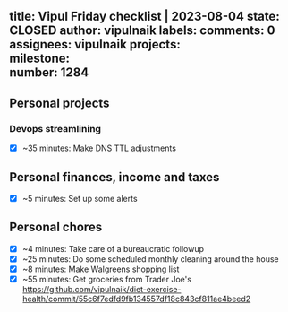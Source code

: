 title:	Vipul Friday checklist | 2023-08-04
state:	CLOSED
author:	vipulnaik
labels:	
comments:	0
assignees:	vipulnaik
projects:	
milestone:	
number:	1284
--
## Personal projects

### Devops streamlining

- [x] ~35 minutes: Make DNS TTL adjustments

## Personal finances, income and taxes

- [x] ~5 minutes: Set up some alerts

## Personal chores

- [x] ~4 minutes: Take care of a bureaucratic followup
- [x] ~25 minutes: Do some scheduled monthly cleaning around the house
- [x] ~8 minutes: Make Walgreens shopping list
- [x] ~55 minutes: Get groceries from Trader Joe's https://github.com/vipulnaik/diet-exercise-health/commit/55c6f7edfd9fb134557df18c843cf811ae4beed2  
